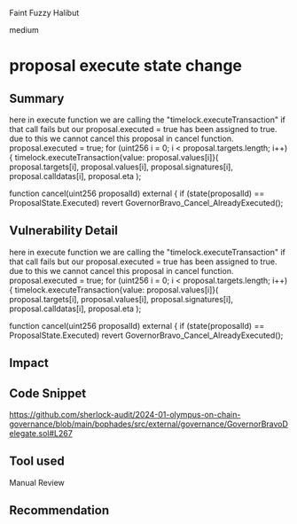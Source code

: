 Faint Fuzzy Halibut

medium

# proposal execute state change

## Summary

here in execute function we are calling the  "timelock.executeTransaction"   if that call fails but our  proposal.executed = true has been assigned to true. due to this we cannot cancel this proposal  in cancel function.
   proposal.executed = true;
        for (uint256 i = 0; i < proposal.targets.length; i++) {
            timelock.executeTransaction{value: proposal.values[i]}(
                proposal.targets[i],
                proposal.values[i],
                proposal.signatures[i],
                proposal.calldatas[i],
                proposal.eta
            );

function cancel(uint256 proposalId) external {
        if (state(proposalId) == ProposalState.Executed)
            revert GovernorBravo_Cancel_AlreadyExecuted();
## Vulnerability Detail
here in execute function we are calling the  "timelock.executeTransaction"   if that call fails but our  proposal.executed = true has been assigned to true. due to this we cannot cancel this proposal  in cancel function.
   proposal.executed = true;
        for (uint256 i = 0; i < proposal.targets.length; i++) {
            timelock.executeTransaction{value: proposal.values[i]}(
                proposal.targets[i],
                proposal.values[i],
                proposal.signatures[i],
                proposal.calldatas[i],
                proposal.eta
            );

function cancel(uint256 proposalId) external {
        if (state(proposalId) == ProposalState.Executed)
            revert GovernorBravo_Cancel_AlreadyExecuted();
## Impact

## Code Snippet
https://github.com/sherlock-audit/2024-01-olympus-on-chain-governance/blob/main/bophades/src/external/governance/GovernorBravoDelegate.sol#L267
## Tool used

Manual Review

## Recommendation

